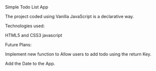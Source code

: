 Simple Todo List App

The project coded using Vanilla JavaScript is a declarative way. 

Technologies used:

 HTML5 and CSS3
 javascript

Future Plans:

 Implement new function to Allow users to add todo using the return Key.
 
 Add the Date to the App.



